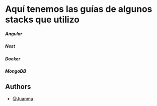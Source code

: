 # Aquí tenemos las guías de algunos stacks que utilizo

##### Angular
##### Nest
##### Docker
##### MongoDB

## Authors

- [@Juanma](https://github.com/jmmolins87?tab=repositories)
